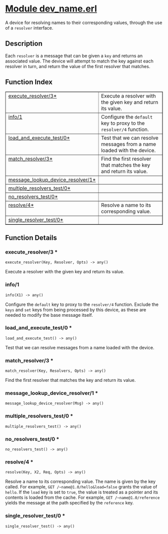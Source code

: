 # [Module dev_name.erl](https://github.com/permaweb/HyperBEAM/blob/main/src/dev_name.erl)




A device for resolving names to their corresponding values, through the
use of a `resolver` interface.

<a name="description"></a>

## Description ##
Each `resolver` is a message that can be
given a `key` and returns an associated value. The device will attempt to
match the key against each resolver in turn, and return the value of the
first resolver that matches.<a name="index"></a>

## Function Index ##


<table width="100%" border="1" cellspacing="0" cellpadding="2" summary="function index"><tr><td valign="top"><a href="#execute_resolver-3">execute_resolver/3*</a></td><td>Execute a resolver with the given key and return its value.</td></tr><tr><td valign="top"><a href="#info-1">info/1</a></td><td>Configure the <code>default</code> key to proxy to the <code>resolver/4</code> function.</td></tr><tr><td valign="top"><a href="#load_and_execute_test-0">load_and_execute_test/0*</a></td><td>Test that we can resolve messages from a name loaded with the device.</td></tr><tr><td valign="top"><a href="#match_resolver-3">match_resolver/3*</a></td><td>Find the first resolver that matches the key and return its value.</td></tr><tr><td valign="top"><a href="#message_lookup_device_resolver-1">message_lookup_device_resolver/1*</a></td><td></td></tr><tr><td valign="top"><a href="#multiple_resolvers_test-0">multiple_resolvers_test/0*</a></td><td></td></tr><tr><td valign="top"><a href="#no_resolvers_test-0">no_resolvers_test/0*</a></td><td></td></tr><tr><td valign="top"><a href="#resolve-4">resolve/4*</a></td><td>Resolve a name to its corresponding value.</td></tr><tr><td valign="top"><a href="#single_resolver_test-0">single_resolver_test/0*</a></td><td></td></tr></table>


<a name="functions"></a>

## Function Details ##

<a name="execute_resolver-3"></a>

### execute_resolver/3 * ###

`execute_resolver(Key, Resolver, Opts) -> any()`

Execute a resolver with the given key and return its value.

<a name="info-1"></a>

### info/1 ###

`info(X1) -> any()`

Configure the `default` key to proxy to the `resolver/4` function.
Exclude the `keys` and `set` keys from being processed by this device, as
these are needed to modify the base message itself.

<a name="load_and_execute_test-0"></a>

### load_and_execute_test/0 * ###

`load_and_execute_test() -> any()`

Test that we can resolve messages from a name loaded with the device.

<a name="match_resolver-3"></a>

### match_resolver/3 * ###

`match_resolver(Key, Resolvers, Opts) -> any()`

Find the first resolver that matches the key and return its value.

<a name="message_lookup_device_resolver-1"></a>

### message_lookup_device_resolver/1 * ###

`message_lookup_device_resolver(Msg) -> any()`

<a name="multiple_resolvers_test-0"></a>

### multiple_resolvers_test/0 * ###

`multiple_resolvers_test() -> any()`

<a name="no_resolvers_test-0"></a>

### no_resolvers_test/0 * ###

`no_resolvers_test() -> any()`

<a name="resolve-4"></a>

### resolve/4 * ###

`resolve(Key, X2, Req, Opts) -> any()`

Resolve a name to its corresponding value. The name is given by the key
called. For example, `GET /~name@1.0/hello&load=false` grants the value of
`hello`. If the `load` key is set to `true`, the value is treated as a
pointer and its contents is loaded from the cache. For example,
`GET /~name@1.0/reference` yields the message at the path specified by the
`reference` key.

<a name="single_resolver_test-0"></a>

### single_resolver_test/0 * ###

`single_resolver_test() -> any()`

